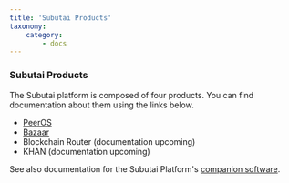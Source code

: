 ```yaml
---
title: 'Subutai Products'
taxonomy:
    category:
        - docs
---
```


### Subutai Products

The Subutai platform is composed of four products. You can find documentation about them using the links below.

* [PeerOS](peeros)
* [Bazaar](bazaar)
* Blockchain Router (documentation upcoming)
* KHAN (documentation upcoming)

See also documentation for the Subutai Platform's [companion software](companion-software).